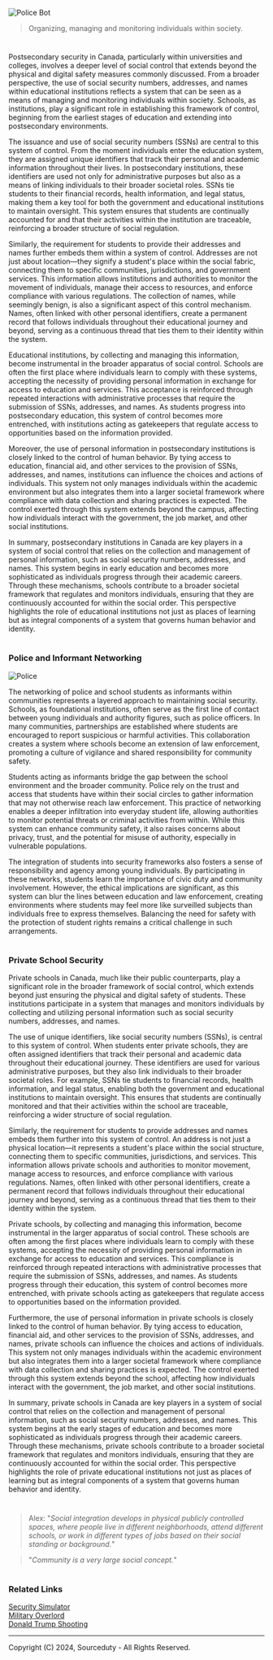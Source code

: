 ![Police Bot](https://github.com/user-attachments/assets/d88683a8-2ceb-41ed-896f-0f15bbf7421a)

> Organizing, managing and monitoring individuals within society.

#

Postsecondary security in Canada, particularly within universities and colleges, involves a deeper level of social control that extends beyond the physical and digital safety measures commonly discussed. From a broader perspective, the use of social security numbers, addresses, and names within educational institutions reflects a system that can be seen as a means of managing and monitoring individuals within society. Schools, as institutions, play a significant role in establishing this framework of control, beginning from the earliest stages of education and extending into postsecondary environments.

The issuance and use of social security numbers (SSNs) are central to this system of control. From the moment individuals enter the education system, they are assigned unique identifiers that track their personal and academic information throughout their lives. In postsecondary institutions, these identifiers are used not only for administrative purposes but also as a means of linking individuals to their broader societal roles. SSNs tie students to their financial records, health information, and legal status, making them a key tool for both the government and educational institutions to maintain oversight. This system ensures that students are continually accounted for and that their activities within the institution are traceable, reinforcing a broader structure of social regulation.

Similarly, the requirement for students to provide their addresses and names further embeds them within a system of control. Addresses are not just about location—they signify a student's place within the social fabric, connecting them to specific communities, jurisdictions, and government services. This information allows institutions and authorities to monitor the movement of individuals, manage their access to resources, and enforce compliance with various regulations. The collection of names, while seemingly benign, is also a significant aspect of this control mechanism. Names, often linked with other personal identifiers, create a permanent record that follows individuals throughout their educational journey and beyond, serving as a continuous thread that ties them to their identity within the system.

Educational institutions, by collecting and managing this information, become instrumental in the broader apparatus of social control. Schools are often the first place where individuals learn to comply with these systems, accepting the necessity of providing personal information in exchange for access to education and services. This acceptance is reinforced through repeated interactions with administrative processes that require the submission of SSNs, addresses, and names. As students progress into postsecondary education, this system of control becomes more entrenched, with institutions acting as gatekeepers that regulate access to opportunities based on the information provided.

Moreover, the use of personal information in postsecondary institutions is closely linked to the control of human behavior. By tying access to education, financial aid, and other services to the provision of SSNs, addresses, and names, institutions can influence the choices and actions of individuals. This system not only manages individuals within the academic environment but also integrates them into a larger societal framework where compliance with data collection and sharing practices is expected. The control exerted through this system extends beyond the campus, affecting how individuals interact with the government, the job market, and other social institutions.

In summary, postsecondary institutions in Canada are key players in a system of social control that relies on the collection and management of personal information, such as social security numbers, addresses, and names. This system begins in early education and becomes more sophisticated as individuals progress through their academic careers. Through these mechanisms, schools contribute to a broader societal framework that regulates and monitors individuals, ensuring that they are continuously accounted for within the social order. This perspective highlights the role of educational institutions not just as places of learning but as integral components of a system that governs human behavior and identity.

#
### Police and Informant Networking

![Police](https://github.com/user-attachments/assets/f0b19f03-0c5c-42fb-9171-f20d807861e4)

The networking of police and school students as informants within communities represents a layered approach to maintaining social security. Schools, as foundational institutions, often serve as the first line of contact between young individuals and authority figures, such as police officers. In many communities, partnerships are established where students are encouraged to report suspicious or harmful activities. This collaboration creates a system where schools become an extension of law enforcement, promoting a culture of vigilance and shared responsibility for community safety.

Students acting as informants bridge the gap between the school environment and the broader community. Police rely on the trust and access that students have within their social circles to gather information that may not otherwise reach law enforcement. This practice of networking enables a deeper infiltration into everyday student life, allowing authorities to monitor potential threats or criminal activities from within. While this system can enhance community safety, it also raises concerns about privacy, trust, and the potential for misuse of authority, especially in vulnerable populations.

The integration of students into security frameworks also fosters a sense of responsibility and agency among young individuals. By participating in these networks, students learn the importance of civic duty and community involvement. However, the ethical implications are significant, as this system can blur the lines between education and law enforcement, creating environments where students may feel more like surveilled subjects than individuals free to express themselves. Balancing the need for safety with the protection of student rights remains a critical challenge in such arrangements.

#
### Private School Security

Private schools in Canada, much like their public counterparts, play a significant role in the broader framework of social control, which extends beyond just ensuring the physical and digital safety of students. These institutions participate in a system that manages and monitors individuals by collecting and utilizing personal information such as social security numbers, addresses, and names.

The use of unique identifiers, like social security numbers (SSNs), is central to this system of control. When students enter private schools, they are often assigned identifiers that track their personal and academic data throughout their educational journey. These identifiers are used for various administrative purposes, but they also link individuals to their broader societal roles. For example, SSNs tie students to financial records, health information, and legal status, enabling both the government and educational institutions to maintain oversight. This ensures that students are continually monitored and that their activities within the school are traceable, reinforcing a wider structure of social regulation.

Similarly, the requirement for students to provide addresses and names embeds them further into this system of control. An address is not just a physical location—it represents a student's place within the social structure, connecting them to specific communities, jurisdictions, and services. This information allows private schools and authorities to monitor movement, manage access to resources, and enforce compliance with various regulations. Names, often linked with other personal identifiers, create a permanent record that follows individuals throughout their educational journey and beyond, serving as a continuous thread that ties them to their identity within the system.

Private schools, by collecting and managing this information, become instrumental in the larger apparatus of social control. These schools are often among the first places where individuals learn to comply with these systems, accepting the necessity of providing personal information in exchange for access to education and services. This compliance is reinforced through repeated interactions with administrative processes that require the submission of SSNs, addresses, and names. As students progress through their education, this system of control becomes more entrenched, with private schools acting as gatekeepers that regulate access to opportunities based on the information provided.

Furthermore, the use of personal information in private schools is closely linked to the control of human behavior. By tying access to education, financial aid, and other services to the provision of SSNs, addresses, and names, private schools can influence the choices and actions of individuals. This system not only manages individuals within the academic environment but also integrates them into a larger societal framework where compliance with data collection and sharing practices is expected. The control exerted through this system extends beyond the school, affecting how individuals interact with the government, the job market, and other social institutions.

In summary, private schools in Canada are key players in a system of social control that relies on the collection and management of personal information, such as social security numbers, addresses, and names. This system begins at the early stages of education and becomes more sophisticated as individuals progress through their academic careers. Through these mechanisms, private schools contribute to a broader societal framework that regulates and monitors individuals, ensuring that they are continuously accounted for within the social order. This perspective highlights the role of private educational institutions not just as places of learning but as integral components of a system that governs human behavior and identity.

#

> Alex: "*Social integration develops in physical publicly controlled spaces, where people live in different neighborhoods, attend different schools, or work in different types of jobs based on their social standing or background.*"

> "*Community is a very large social concept.*"

#
### Related Links

[Security Simulator](https://github.com/sourceduty/Security_Simulator)
<br>
[Military Overlord](https://github.com/sourceduty/Military_Overlord)
<br>
[Donald Trump Shooting](https://github.com/sourceduty/Donald_Trump_Shooting)

***
Copyright (C) 2024, Sourceduty - All Rights Reserved.
